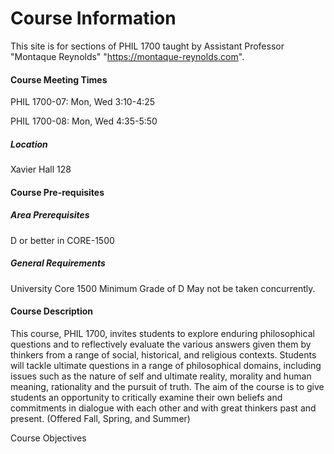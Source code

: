 # Course Information

This site is for sections of PHIL 1700 taught by Assistant Professor "Montaque Reynolds" "https://montaque-reynolds.com".

#### Course Meeting Times

PHIL 1700-07: Mon, Wed 3:10-4:25

PHIL 1700-08: Mon, Wed 4:35-5:50

##### Location

Xavier Hall 128

#### Course Pre-requisites

##### Area Prerequisites

D or better in CORE-1500

##### General Requirements

University Core 1500 Minimum Grade of D May not be taken concurrently.

#### Course Description

This course, PHIL 1700, invites students to explore enduring philosophical questions and to reflectively evaluate the various answers given them by thinkers from a range of social, historical, and religious contexts. Students will tackle ultimate questions in a range of philosophical domains, including issues such as the nature of self and ultimate reality, morality and human meaning, rationality and the pursuit of truth. The aim of the course is to give students an opportunity to critically examine their own beliefs and commitments in dialogue with each other and with great thinkers past and present. (Offered Fall, Spring, and Summer)

Course Objectives


